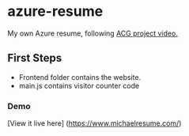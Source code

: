 # azure-resume
My own Azure resume, following [ACG project video.](https://www.youtube.com/watch?v=ieYrBWmkfno)

## First Steps

- Frontend folder contains the website.
- main.js contains visitor counter code


### Demo
[View it live here] (https://www.michaelresume.com/) 
